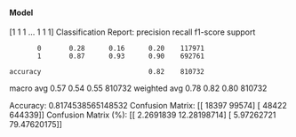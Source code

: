 #### Model
[1 1 1 ... 1 1 1]
Classification Report:
              precision    recall  f1-score   support

           0       0.28      0.16      0.20    117971
           1       0.87      0.93      0.90    692761

    accuracy                           0.82    810732
   macro avg       0.57      0.54      0.55    810732
weighted avg       0.78      0.82      0.80    810732

Accuracy: 0.8174538565148532
Confusion Matrix:
[[ 18397  99574]
 [ 48422 644339]]
Confusion Matrix (%):
[[ 2.2691839  12.28198714]
 [ 5.97262721 79.47620175]]
